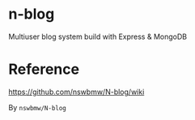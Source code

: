 # n-blog

Multiuser blog system build with Express &amp; MongoDB

# Reference

https://github.com/nswbmw/N-blog/wiki 

By `nswbmw/N-blog`
